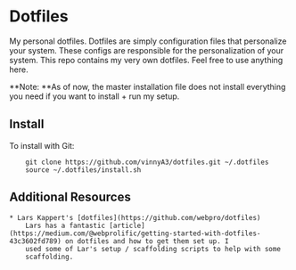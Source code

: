 # Dotfiles

My personal dotfiles.  Dotfiles are simply configuration files that personalize
your system.  These configs are responsible for the personalization of your
system.  This
repo contains my very own dotfiles.  Feel free to use anything here.

**Note: **As of now, the master installation file does not install everything
you need if you want to install + run my setup.


## Install

To install with Git:

```
    git clone https://github.com/vinnyA3/dotfiles.git ~/.dotfiles
    source ~/.dotfiles/install.sh
```

## Additional Resources

    * Lars Kappert's [dotfiles](https://github.com/webpro/dotfiles)
        Lars has a fantastic [article](https://medium.com/@webprolific/getting-started-with-dotfiles-43c3602fd789) on dotfiles and how to get them set up. I
        used some of Lar's setup / scaffolding scripts to help with some
        scaffolding. 

